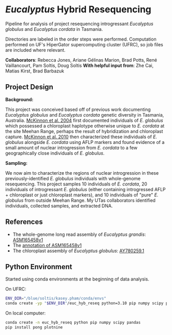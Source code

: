 # _Eucalyptus_ Hybrid Resequencing
Pipeline for analysis of project resequencing introgressant _Eucalyptus globulus_ and _Eucalyptus cordata_ in Tasmania.

Directories are labeled in the order steps were performed. Computation performed on UF's HiperGator supercomputing cluster (UFRC), so job files are included where relevant.

**Collaborators**: Rebecca Jones, Ariane Gélinas Marion, Brad Potts, René Vaillancourt, Pam Soltis, Doug Soltis
**With helpful input from**: Zhe Cai, Matias Kirst, Brad Barbazuk



## Project Design
**Background:**

This project was conceived based off of previous work documenting _Eucalyptus globulus_ and _Eucalyptus cordata_ genetic diversity in Tasmania, Australia. [McKinnon et al. 2004](https://doi.org/10.1111/j.1365-294X.2004.02364.x) first documented individuals of _E. globulus_ which possessed a chloroplast haplotype otherwise unique to _E. cordata_ at the site Meehan Range, perhaps the result of hybridization and chloroplast capture. [McKinnon et al. 2010](https://doi.org/10.1111/j.1365-294X.2010.04579.x) then characterized these individuals of _E. globulus_ alongside _E. cordata_ using AFLP markers and found evidence of a small amount of nuclear introgression from _E. cordata_ to a few geographically close individuals of _E. globulus_.


**Sampling:**

We now aim to characterize the regions of nuclear introgression in these previously-identified _E. globulus_ individuals with whole-genome resequencing. This project samples 10 individuals of _E. cordata_, 20 individuals of introgressant _E. globulus_ (either containing introgressed AFLP + chloroplast or just chloroplast markers), and 10 individuals of "pure" _E. globulus_ from outside Meehan Range. My UTas collaborators identified individuals, collected samples, and extracted DNA.



## References
* The whole-genome long read assembly of _Eucalyptus grandis_: [ASM165458v1](https://www.ncbi.nlm.nih.gov/assembly/GCF_016545825.1/)
* The [annotation of ASM165458v1](https://www.ncbi.nlm.nih.gov/genome/annotation_euk/Eucalyptus_grandis/102/)
* The chloroplast assembly of _Eucalyptus globulus_: [AY780259.1](https://www.ncbi.nlm.nih.gov/nuccore/AY780259.1/)



## Python Environment
Started using conda environments at the beginning of data analysis. 

On UFRC:
```bash
ENV_DIR="/blue/soltis/kasey.pham/conda/envs"
conda create -yp "$ENV_DIR"/euc_hyb_reseq python=3.10 pip numpy scipy pandas plotnine
```

On local computer:
```bash
conda create -n euc_hyb_reseq python pip numpy scipy pandas
pip install pong plotnine
```